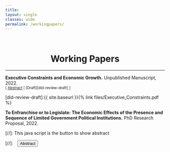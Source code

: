 ```yaml
---
title: 
layout: single
classes: wide
permalink: /workingpapers/
---
```

<br/> 

<!-- Google Tag Manager (noscript) -->
<noscript><iframe src="https://www.googletagmanager.com/ns.html?id=GTM-PNS829G"
height="0" width="0" style="display:none;visibility:hidden"></iframe></noscript>
<!-- End Google Tag Manager (noscript) -->

# <center> Working Papers </center>
- - -

**Executive Constraints and Economic Growth.** Unpublished Manuscript, 2022.
<br/>
<small>[ <a href="#/" onclick="visib('did-review')">Abstract</a> | [Draft][did-review-draft] ] </small>

<div id="did-review" style="display: none; text-align: justify; line-height: 1.2" ><small>
Using panel data of 143 countries from 1950 to 2010, this article estimates the effects of executive constraints on economic growth. We construct a non-monolithic definition of executive constraints that allow us to characterize two well-specified types: Horizontal and Vertical. The former institutions are linked to a concept of horizontal accountability where the executive is accountable to the parliament, whereas the latter are associated with vertical accountability where the executive is accountable to the electorate. This approach allows us to create a novel typology of political regimes based on the interaction between these institutions. The typology characterizes four institutional settings that determine the degree to which a ruler is committed to secure rights and/or accountable to citizens’ sanction. Fixed effects and GMM estimates suggest that the exclusive presence of horizontal constraints is associated with a decrease of about 0.21 percent of GDP per capita. Vertical Constraints have no significant effect, but the presence of both institutions is associated with an increase of about 0.18 percent of GDP per capita. The results show an empirically relevant interaction between both constraints.
</small><br><br/></div>

[did-review-draft]:{{ site.baseurl }}{% link files/Executive_Constraints.pdf %}


**To Enfranchise or to Legislate: The Economic Effects of the Presence and Sequence of Limited Government Political Institutions.** PhD Research Proposal, 2022.



[//]: This java script is the button to show abstract
<script>
 function visib(id) {
  var x = document.getElementById(id);
  if (x.style.display === "block") {
    x.style.display = "none";
  } else {
    x.style.display = "block";
  }
}
</script>

[//]:&emsp;<button onclick="visib('polariz')" class="btn btn--inverse btn--small">Abstract</button>
